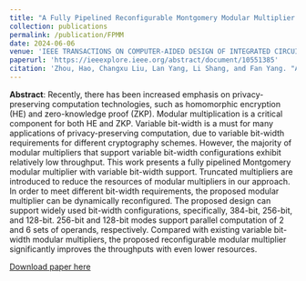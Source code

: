 ```yaml
---
title: "A Fully Pipelined Reconfigurable Montgomery Modular Multiplier Supporting Variable Bit-Widths"
collection: publications
permalink: /publication/FPMM
date: 2024-06-06
venue: 'IEEE TRANSACTIONS ON COMPUTER-AIDED DESIGN OF INTEGRATED CIRCUITS AND SYSTEMS'
paperurl: 'https://ieeexplore.ieee.org/abstract/document/10551385'
citation: 'Zhou, Hao, Changxu Liu, Lan Yang, Li Shang, and Fan Yang. "A Fully Pipelined Reconfigurable Montgomery Modular Multiplier Supporting Variable Bit-Widths." IEEE Transactions on Computer-Aided Design of Integrated Circuits and Systems (2024).'
---
```


**Abstract**: Recently, there has been increased emphasis on privacy-preserving computation technologies, such as homomorphic encryption (HE) and zero-knowledge proof (ZKP). Modular multiplication is a critical component for both HE and ZKP. Variable bit-width is a must for many applications of privacy-preserving computation, due to variable bit-width requirements for different cryptography schemes. However, the majority of modular multipliers that support variable bit-width configurations exhibit relatively low throughput. This work presents a fully pipelined Montgomery modular multiplier with variable bit-width support. Truncated multipliers are introduced to reduce the resources of modular multipliers in our approach. In order to meet different bit-width requirements, the proposed modular multiplier can be dynamically reconfigured. The proposed design can support widely used bit-width configurations, specifically, 384-bit, 256-bit, and 128-bit. 256-bit and 128-bit modes support parallel computation of 2 and 6 sets of operands, respectively. Compared with existing variable bit-width modular multipliers, the proposed reconfigurable modular multiplier significantly improves the throughputs with even lower resources.

[Download paper here](http://AustinLiu01.github.io/files/FPMM.pdf)
